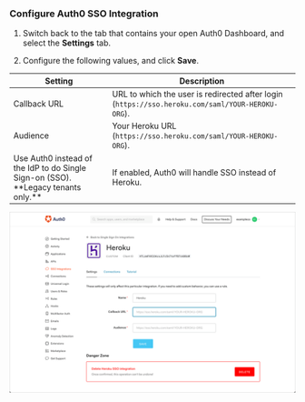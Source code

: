 ### Configure Auth0 SSO Integration

1. Switch back to the tab that contains your open Auth0 Dashboard, and select the **Settings** tab.

2. Configure the following values, and click **Save**.

<table class="table">
    <thead>
        <tr>
            <th><strong>Setting</strong></th>
            <th><strong>Description</strong></th>
        </tr>
    </thead>
    <tbody>
        <tr>
            <td>Callback URL</td>
            <td>URL to which the user is redirected after login (<code>https://sso.heroku.com/saml/YOUR-HEROKU-ORG</code>).</td>
        </tr>
        <tr>
            <td>Audience</td>
            <td>Your Heroku URL (<code>https://sso.heroku.com/saml/YOUR-HEROKU-ORG</code>).</td>
        </tr>
        <tr>
            <td>Use Auth0 instead of the IdP to do Single Sign-on (SSO). **Legacy tenants only.**</td>
            <td>If enabled, Auth0 will handle SSO instead of Heroku.</td>
        </tr>
    </tbody>
</table>

![Configure SSO Integration](/media/articles/dashboard/sso-integrations/settings-heroku.png)
